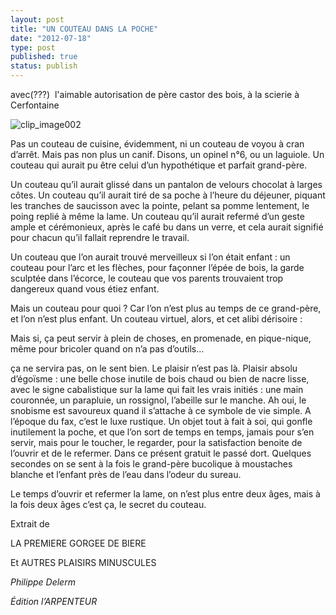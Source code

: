 ```yaml
---
layout: post
title: "UN COUTEAU DANS LA POCHE"
date: "2012-07-18"
type: post
published: true
status: publish
---
```


avec(???)  l'aimable autorisation de père castor des bois, à la scierie à Cerfontaine

![clip_image002](https://col122.mail.live.com/att/GetInline.aspx?messageid=cfe22ca7-d0c0-11e1-9279-002264c197ee&attindex=0&cp=-1&attdepth=0&imgsrc=cid:D2920639B5E846BB90C9C89EE7FECC49%40PCdeuser&hm__login=michel_choppin&hm__domain=hotmail.com&ip=10.12.244.8&d=d1350&mf=0&hm__ts=Wed%2c%2018%20Jul%202012%2011:35:25%20GMT&st=michel_choppin&hm__ha=01_f7829fa940889de0d642776a08ddaa5c41dac0987b3f1dba5cecb0f6b02b56ee&oneredir=1 "clip_image002")

Pas un couteau de cuisine, évidemment, ni un couteau de voyou à cran d’arrêt. Mais pas non plus un canif. Disons, un opinel n°6, ou un laguiole. Un couteau qui aurait pu être celui d’un hypothétique et parfait grand-père.

Un couteau qu’il aurait glissé dans un pantalon de velours chocolat à larges côtes. Un couteau qu’il aurait tiré de sa poche à l’heure du déjeuner, piquant les tranches de saucisson avec la pointe, pelant sa pomme lentement, le poing replié à même la lame. Un couteau qu’il aurait refermé d’un geste ample et cérémonieux, après le café bu dans un verre, et cela aurait signifié pour chacun qu’il fallait reprendre le travail.

Un couteau que l’on aurait trouvé merveilleux si l’on était enfant : un couteau pour l’arc et les flèches, pour façonner l’épée de bois, la garde sculptée dans l’écorce, le couteau que vos parents trouvaient trop dangereux quand vous étiez enfant.

Mais un couteau pour quoi ? Car l’on n’est plus au temps de ce grand-père, et l’on n’est plus enfant. Un couteau virtuel, alors, et cet alibi dérisoire :

Mais si, ça peut servir à plein de choses, en promenade, en pique-nique, même pour bricoler quand on n’a pas d’outils…

ça ne servira pas, on le sent bien. Le plaisir n’est pas là. Plaisir absolu d’égoïsme : une belle chose inutile de bois chaud ou bien de nacre lisse, avec le signe cabalistique sur la lame qui fait les vrais initiés : une main couronnée, un parapluie, un rossignol, l’abeille sur le manche. Ah oui, le snobisme est savoureux quand il s’attache à ce symbole de vie simple. A l’époque du fax, c’est le luxe rustique. Un objet tout à fait à soi, qui gonfle inutilement la poche, et que l’on sort de temps en temps, jamais pour s’en servir, mais pour le toucher, le regarder, pour la satisfaction benoite de l’ouvrir et de le refermer. Dans ce présent gratuit le passé dort. Quelques secondes on se sent à la fois le grand-père bucolique à moustaches blanche et l’enfant près de l’eau dans l’odeur du sureau.

Le temps d’ouvrir et refermer la lame, on n’est plus entre deux âges, mais à la fois deux âges c’est ça, le secret du couteau.

Extrait de

LA PREMIERE GORGEE DE BIERE

Et AUTRES PLAISIRS MINUSCULES

_Philippe Delerm_

_Édition l’ARPENTEUR_
